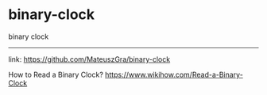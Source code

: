 # binary-clock
binary clock
________________________________________
link:
https://github.com/MateuszGra/binary-clock


How to Read a Binary Clock?
https://www.wikihow.com/Read-a-Binary-Clock
